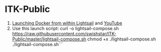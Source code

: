 # ITK-Public
1. [Launching Docker from within Lightsail](https://github.com/mikegcoleman/todo) and [YouTube](https://www.youtube.com/watch?v=z525kfneC6E)
1. Use this launch script:
    curl -o lightsail-compose.sh https://raw.githubusercontent.com/swishstar/ITK-Public/master/lightsail-compose.sh
    chmod +x ./lightsail-compose.sh
    ./lightsail-compose.sh```

